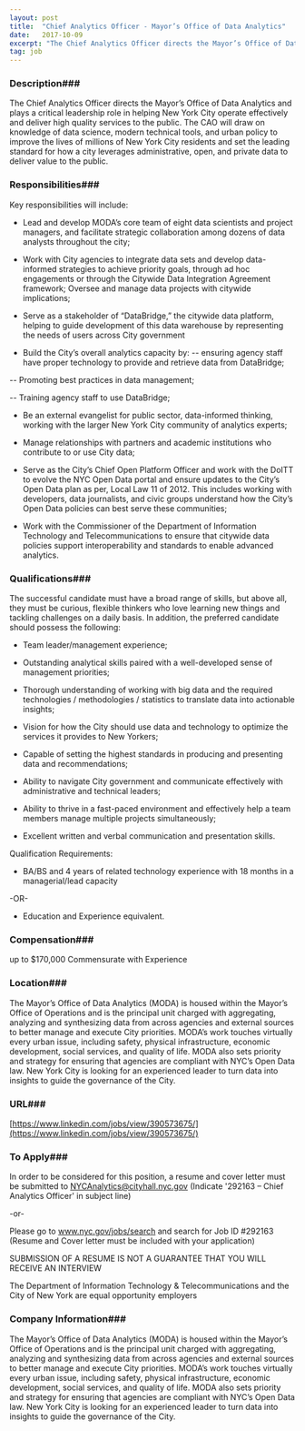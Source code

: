 ```yaml
---
layout: post
title:  "Chief Analytics Officer - Mayor’s Office of Data Analytics"
date:   2017-10-09
excerpt: "The Chief Analytics Officer directs the Mayor’s Office of Data Analytics and plays a critical leadership role in helping New York City operate effectively and deliver high quality services to the public. The CAO will draw on knowledge of data science, modern technical tools, and urban policy to improve the..."
tag: job
---
```


### Description###

The Chief Analytics Officer directs the Mayor’s Office of Data Analytics and plays a critical leadership role in helping New York City operate effectively and deliver high quality services to the public. The CAO will draw on knowledge of data science, modern technical tools, and urban policy to improve the lives of millions of New York City residents and set the leading standard for how a city leverages administrative, open, and private data to deliver value to the public.


### Responsibilities###

Key responsibilities will include:

- Lead and develop MODA’s core team of eight data scientists and project managers, and facilitate strategic collaboration among dozens of data analysts throughout the city;

- Work with City agencies to integrate data sets and develop data-informed strategies to achieve priority goals, through ad hoc engagements or through the Citywide Data Integration Agreement framework;
Oversee and manage data projects with citywide implications;

- Serve as a stakeholder of “DataBridge,” the citywide data platform, helping to guide development of this data warehouse by representing the needs of users across City government

- Build the City’s overall analytics capacity by:
 -- ensuring agency staff have proper technology to provide and retrieve data from DataBridge;

-- Promoting best practices in data management;

-- Training agency staff to use DataBridge;

- Be an external evangelist for public sector, data-informed thinking, working with the larger New York City community of analytics experts;

- Manage relationships with partners and academic institutions who contribute to or use City data;

- Serve as the City’s Chief Open Platform Officer and work with the DoITT to evolve the NYC Open Data portal and ensure updates to the City’s Open Data plan as per, Local Law 11 of 2012. This includes working with developers, data journalists, and civic groups understand how the City’s Open Data policies can best serve these communities;

- Work with the Commissioner of the Department of Information Technology and Telecommunications to ensure that citywide data policies support interoperability and standards to enable advanced analytics.


### Qualifications###

The successful candidate must have a broad range of skills, but above all, they must be curious, flexible thinkers who love learning new things and tackling challenges on a daily basis. In addition, the preferred candidate should possess the following:

- Team leader/management experience;

- Outstanding analytical skills paired with a well-developed sense of management priorities;

- Thorough understanding of working with big data and the required technologies / methodologies / statistics to translate data into actionable insights;

- Vision for how the City should use data and technology to optimize the services it provides to New Yorkers;

- Capable of setting the highest standards in producing and presenting data and recommendations;

- Ability to navigate City government and communicate effectively with administrative and technical leaders;

- Ability to thrive in a fast-paced environment and effectively help a team members manage multiple projects simultaneously;

- Excellent written and verbal communication and presentation skills.


Qualification Requirements:

- BA/BS and 4 years of related technology experience with 18 months in a managerial/lead capacity

-OR-

- Education and Experience equivalent.


### Compensation###

up to $170,000 Commensurate with Experience


### Location###

The Mayor’s Office of Data Analytics (MODA) is housed within the Mayor’s Office of Operations and is the principal unit charged with aggregating, analyzing and synthesizing data from across agencies and external sources to better manage and execute City priorities. MODA’s work touches virtually every urban issue, including safety, physical infrastructure, economic development, social services, and quality of life. MODA also sets priority and strategy for ensuring that agencies are compliant with NYC’s Open Data law. New York City is looking for an experienced leader to turn data into insights to guide the governance of the City.


### URL###

[https://www.linkedin.com/jobs/view/390573675/](https://www.linkedin.com/jobs/view/390573675/)

### To Apply###

In order to be considered for this position, a resume and cover letter must be submitted to NYCAnalytics@cityhall.nyc.gov (Indicate '292163 – Chief Analytics Officer' in subject line)

-or-

Please go to www.nyc.gov/jobs/search and search for Job ID #292163 (Resume and Cover letter must be included with your application)

SUBMISSION OF A RESUME IS NOT A GUARANTEE THAT YOU WILL RECEIVE AN INTERVIEW

The Department of Information Technology & Telecommunications and the City of New York are equal opportunity employers


### Company Information###

The Mayor’s Office of Data Analytics (MODA) is housed within the Mayor’s Office of Operations and is the principal unit charged with aggregating, analyzing and synthesizing data from across agencies and external sources to better manage and execute City priorities. MODA’s work touches virtually every urban issue, including safety, physical infrastructure, economic development, social services, and quality of life. MODA also sets priority and strategy for ensuring that agencies are compliant with NYC’s Open Data law. New York City is looking for an experienced leader to turn data into insights to guide the governance of the City.



